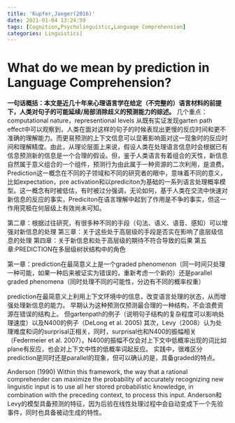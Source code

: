 ```yaml
---
title: 'Kupfer,Jaeger(2016)'
date: 2021-01-04 13:24:59
tags: [Cognition,Psycholinguistic,Language Comprehension]
categories: Linguistics]
---
```

# What do we mean by prediction in Language Comprehension?
**一句话概括：本文是近几十年来心理语言学在给定（不完整的）语言材料的前提下，人类对句子的可能延续/局部消除歧义的预测能力的综述。**
几个重点：computational nature，representional levels
从既有实证发现garten path effect中可以观察到，人类在面对这样的句子的时候表现出更慢的反应时间和更不准确的理解能力。而更易预测的上下文信息可以显著影响面对这一现象时的反应时间和理解精度。由此，从理论层面上来说，假设人类在处理语言信息时会根据已有信息预测新的信息是一个合理的假设。但，鉴于人类语言有着组合的天性，新信息自然属于意义组合的一个组件，预测行为由此属于一种资源的二次利用，是浪费。Prediction这一概念在不同的子领域和不同的研究者的眼中，意味着不同的意义，比如expectation，pre activation和以prediciton为基础的一系列语言处理概率模型。这一概念有时被低估，有时被过分强调，无论如何，基于人类在交流中快速对新信息的反应的事实，Prediciton在语言理解中起到了作用是不争的事实，但这一作用究极在何层级上有效尚未可知。

第二章：根据过往研究，有很多种不同的手段（句法、语义、语音、感知）可以增强对新信息的处理
第三章：关于这些处于高层级的手段是否实在影响了底层级信息的处理
第四章：关于新信息和处于高层级的期待不符合导致的后果
第五章:PREDICTION在多层级树状结构中的角色

第一章：prediction在最简意义上是一个graded phenomenon（同一时间只处理一种可能，如果一种后来被证实为错误的，重新考虑一个新的）还是parallel graded phenomena（同时处理不同的可能性，分边有不同的概率权重）

prediction在最简意义上利用上下文环境中的信息，改变语言处理的状态，从而增强处理新信息的能力。
早期认为这种预测仅预测最合理的一种结构，不会浪费资源在错误的结构上。
但gartenpath的例子（说明句子结构的复杂程度可以影响处理速度）以及N400的例子（DeLong et al. 2005)
其次，Levy（2008）认为处理难度和词的surprisal正相关，同时，surprisal也和N400的振幅相关（Federmeier et al. 2007）。N400的振幅不仅会对上下文中低概率出现的词比如plane有反应，也会对上下文中性的低概率词起反应。
实践中，很难区分prediction是同时还是parallel的现象，但可以确认的是，具备graded的特点。

Anderson (1990) Within this framework, the way that a rational comprehender can maximize the probability of accurately recognizing new linguistic input is to use all her stored probabilistic knowledge, in combination with the preceding context, to process this input.
Anderson和Levy的模型具备预测的特征，因为后验在线性处理过程中会自动变成下一个先验事件，同时也具备被动生成的特性。
